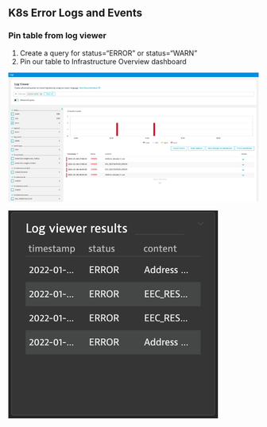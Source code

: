 ## K8s Error Logs and Events

### Pin table from log viewer
1. Create a query for status=“ERROR” or status=“WARN”
2. Pin our table to Infrastructure Overview dashboard

![logviewer](../../../assets/images/logviewer.png)


![logtile](../../../assets/images/logtile.png)
